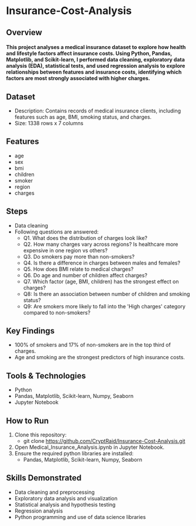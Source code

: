 # Insurance-Cost-Analysis
## Overview
#### This project analyses a medical insurance dataset to explore how health and lifestyle factors affect insurance costs. Using Python, Pandas, Matplotlib, and Scikit-learn, I performed data cleaning, exploratory data analysis (EDA), statistical tests, and used regression analysis to explore relationships between features and insurance costs, identifying which factors are most strongly associated with higher charges.

## Dataset
- Description: Contains records of medical insurance clients, including features such as age, BMI, smoking status, and charges.
- Size: 1338 rows x 7 columns

## Features
- age
- sex
- bmi
- children
- smoker
- region
- charges

## Steps
- Data cleaning
- Following questions are answered:
  - Q1. What does the distribution of charges look like?
  - Q2. How many charges vary across regions? Is healthcare more expensive in one region vs others?
  - Q3. Do smokers pay more than non-smokers?
  - Q4. Is there a difference in charges between males and females?
  - Q5. How does BMI relate to medical charges?
  - Q6. Do age and number of children affect charges?
  - Q7. Which factor (age, BMI, children) has the strongest effect on charges?
  - Q8: Is there an association between number of children and smoking status?
  - Q9: Are smokers more likely to fall into the 'High charges' category compared to non-smokers?

## Key Findings
- 100% of smokers and 17% of non-smokers are in the top third of charges.
- Age and smoking are the strongest predictors of high insurance costs.

## Tools & Technologies
- Python
- Pandas, Matplotlib, Scikit-learn, Numpy, Seaborn
- Jupyter Notebook

## How to Run
1. Clone this repository:
    - git clone https://github.com/CryptRaid/Insurance-Cost-Analysis.git
3. Open Medical_Insurance_Analysis.ipynb in Jupyter Notebook.
4. Ensure the required python libraries are installed:
    - Pandas, Matplotlib, Scikit-learn, Numpy, Seaborn

## Skills Demonstrated
- Data cleaning and preprocessing
- Exploratory data analysis and visualization
- Statistical analysis and hypothesis testing
- Regression analysis
- Python programming and use of data science libraries
